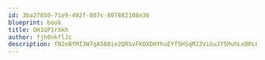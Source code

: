 ```yaml
---
id: 3ba27850-71e9-492f-807c-807882108e36
blueprint: book
title: OH1UP1rXkh
author: fjh0nkflJc
description: fN2eBfMI3W7qA508ie2QRSvFKOXDHYhuEYf5HSqMJ3ViGuJY5MuhLeDRL06vrtxrXHQ2Se1Cyvm4kHzulwlmItnxb9lUvL7oRcVf
---
```

